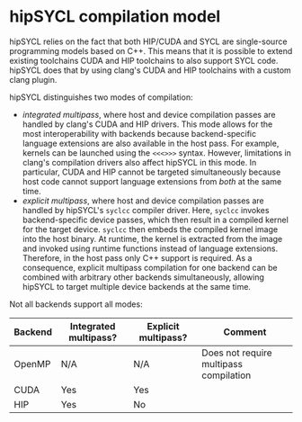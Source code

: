 # hipSYCL compilation model


hipSYCL relies on the fact that both HIP/CUDA and SYCL are single-source programming models based on C++. This means that it is possible to extend existing toolchains CUDA and HIP toolchains to also support SYCL code. hipSYCL does that by using clang's CUDA and HIP toolchains with a custom clang plugin.

hipSYCL distinguishes two modes of compilation:
* *integrated multipass*, where host and device compilation passes are handled by clang's CUDA and HIP drivers. This mode allows for the most interoperability with backends because backend-specific language extensions are also available in the host pass. For example, kernels can be launched using the `<<<>>>` syntax. However, limitations in clang's compilation drivers also affect hipSYCL in this mode. In particular, CUDA and HIP cannot be targeted simultaneously because host code cannot support language extensions from *both* at the same time.
* *explicit multipass*, where host and device compilation passes are handled by hipSYCL's `syclcc` compiler driver. Here, `syclcc` invokes backend-specific device passes, which then result in a compiled kernel for the target device. `syclcc` then embeds the compiled kernel image into the host binary. At runtime, the kernel is extracted from the image and invoked using runtime functions instead of language extensions. Therefore, in the host pass only C++ support is required. As a consequence, explicit multipass compilation for one backend can be combined with arbitrary other backends simultaneously, allowing hipSYCL to target multiple device backends at the same time.

Not all backends support all modes:


| Backend | Integrated multipass? | Explicit multipass? | Comment |
|------------------|-------------------|------------------|------------------|
| OpenMP | N/A | N/A | Does not require multipass compilation |
| CUDA   | Yes | Yes |  |
| HIP   | Yes | No |  |

